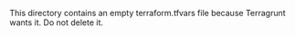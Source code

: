 This directory contains an empty terraform.tfvars file because Terragrunt wants it.
Do not delete it.
